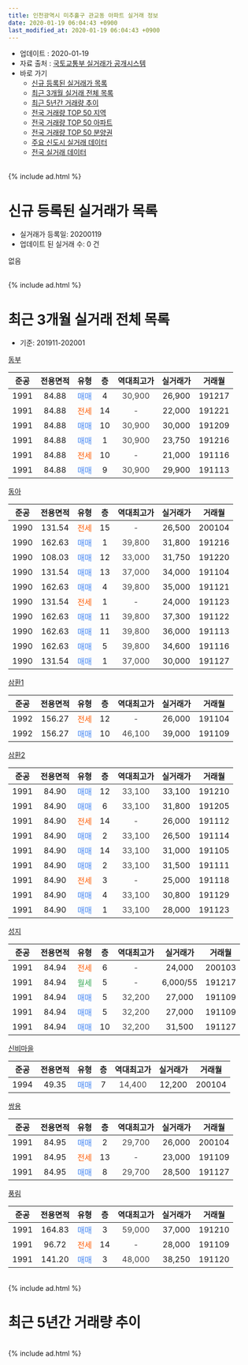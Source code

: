 ```yaml
---
title: 인천광역시 미추홀구 관교동 아파트 실거래 정보
date: 2020-01-19 06:04:43 +0900
last_modified_at: 2020-01-19 06:04:43 +0900
---
```


* 업데이트 : 2020-01-19
* 자료 출처 : [국토교통부 실거래가 공개시스템](http://rt.molit.go.kr)
* 바로 가기
    * [신규 등록된 실거래가 목록](#신규-등록된-실거래가-목록)
    * [최근 3개월 실거래 전체 목록](#최근-3개월-실거래-전체-목록)
    * [최근 5년간 거래량 추이](#최근-5년간-거래량-추이)
    * [전국 거래량 TOP 50 지역](https://apt-info.github.io/apt-trade-info/최근-3개월-전국에서-가장-거래가-많이-발생한-지역)
    * [전국 거래량 TOP 50 아파트](https://apt-info.github.io/apt-trade-info/최근-3개월-전국에서-가장-거래가-많이-발생한-아파트)
    * [전국 거래량 TOP 50 분양권](https://apt-info.github.io/apt-trade-info/최근-3개월-전국에서-가장-거래가-많이-발생한-분양권)
    * [주요 신도시 실거래 데이터](https://apt-info.github.io/apt-trade-info/주요-신도시)
    * [전국 실거래 데이터](https://apt-info.github.io/apt-trade-info/전국)
<br>
{% include ad.html %}
<br>

# 신규 등록된 실거래가 목록
* 실거래가 등록일: 20200119
* 업데이트 된 실거래 수: 0 건

없음

<br>
{% include ad.html %}
<br>

# 최근 3개월 실거래 전체 목록
* 기준: 201911-202001


[동부](https://search.naver.com/search.naver?query=%EC%9D%B8%EC%B2%9C%EA%B4%91%EC%97%AD%EC%8B%9C+%EB%AF%B8%EC%B6%94%ED%99%80%EA%B5%AC+%EA%B4%80%EA%B5%90%EB%8F%99+%EB%8F%99%EB%B6%80)

|준공|전용면적|유형|층|역대최고가|실거래가|거래월|
|:---:|:---:|:---:|:---:|:---:|:---:|:---:|
|1991|84.88|<span style="color:#4285f3">매매</span>|4|<span style="color:#444444">30,900</span>|26,900|191217|
|1991|84.88|<span style="color:#ff5a00">전세</span>|14|<span style="color:#444444">-</span>|22,000|191221|
|1991|84.88|<span style="color:#4285f3">매매</span>|10|<span style="color:#444444">30,900</span>|30,000|191209|
|1991|84.88|<span style="color:#4285f3">매매</span>|1|<span style="color:#444444">30,900</span>|23,750|191216|
|1991|84.88|<span style="color:#ff5a00">전세</span>|10|<span style="color:#444444">-</span>|21,000|191116|
|1991|84.88|<span style="color:#4285f3">매매</span>|9|<span style="color:#444444">30,900</span>|29,900|191113|

[동아](https://search.naver.com/search.naver?query=%EC%9D%B8%EC%B2%9C%EA%B4%91%EC%97%AD%EC%8B%9C+%EB%AF%B8%EC%B6%94%ED%99%80%EA%B5%AC+%EA%B4%80%EA%B5%90%EB%8F%99+%EB%8F%99%EC%95%84)

|준공|전용면적|유형|층|역대최고가|실거래가|거래월|
|:---:|:---:|:---:|:---:|:---:|:---:|:---:|
|1990|131.54|<span style="color:#ff5a00">전세</span>|15|<span style="color:#444444">-</span>|26,500|200104|
|1990|162.63|<span style="color:#4285f3">매매</span>|1|<span style="color:#444444">39,800</span>|31,800|191216|
|1990|108.03|<span style="color:#4285f3">매매</span>|12|<span style="color:#444444">33,000</span>|31,750|191220|
|1990|131.54|<span style="color:#4285f3">매매</span>|13|<span style="color:#444444">37,000</span>|34,000|191104|
|1990|162.63|<span style="color:#4285f3">매매</span>|4|<span style="color:#444444">39,800</span>|35,000|191121|
|1990|131.54|<span style="color:#ff5a00">전세</span>|1|<span style="color:#444444">-</span>|24,000|191123|
|1990|162.63|<span style="color:#4285f3">매매</span>|11|<span style="color:#444444">39,800</span>|37,300|191122|
|1990|162.63|<span style="color:#4285f3">매매</span>|11|<span style="color:#444444">39,800</span>|36,000|191113|
|1990|162.63|<span style="color:#4285f3">매매</span>|5|<span style="color:#444444">39,800</span>|34,600|191116|
|1990|131.54|<span style="color:#4285f3">매매</span>|1|<span style="color:#444444">37,000</span>|30,000|191127|

[삼환1](https://search.naver.com/search.naver?query=%EC%9D%B8%EC%B2%9C%EA%B4%91%EC%97%AD%EC%8B%9C+%EB%AF%B8%EC%B6%94%ED%99%80%EA%B5%AC+%EA%B4%80%EA%B5%90%EB%8F%99+%EC%82%BC%ED%99%981)

|준공|전용면적|유형|층|역대최고가|실거래가|거래월|
|:---:|:---:|:---:|:---:|:---:|:---:|:---:|
|1992|156.27|<span style="color:#ff5a00">전세</span>|12|<span style="color:#444444">-</span>|26,000|191104|
|1992|156.27|<span style="color:#4285f3">매매</span>|10|<span style="color:#444444">46,100</span>|39,000|191109|

[삼환2](https://search.naver.com/search.naver?query=%EC%9D%B8%EC%B2%9C%EA%B4%91%EC%97%AD%EC%8B%9C+%EB%AF%B8%EC%B6%94%ED%99%80%EA%B5%AC+%EA%B4%80%EA%B5%90%EB%8F%99+%EC%82%BC%ED%99%982)

|준공|전용면적|유형|층|역대최고가|실거래가|거래월|
|:---:|:---:|:---:|:---:|:---:|:---:|:---:|
|1991|84.90|<span style="color:#4285f3">매매</span>|12|<span style="color:#444444">33,100</span>|33,100|191210|
|1991|84.90|<span style="color:#4285f3">매매</span>|6|<span style="color:#444444">33,100</span>|31,800|191205|
|1991|84.90|<span style="color:#ff5a00">전세</span>|14|<span style="color:#444444">-</span>|26,000|191112|
|1991|84.90|<span style="color:#4285f3">매매</span>|2|<span style="color:#444444">33,100</span>|26,500|191114|
|1991|84.90|<span style="color:#4285f3">매매</span>|14|<span style="color:#444444">33,100</span>|31,000|191105|
|1991|84.90|<span style="color:#4285f3">매매</span>|2|<span style="color:#444444">33,100</span>|31,500|191111|
|1991|84.90|<span style="color:#ff5a00">전세</span>|3|<span style="color:#444444">-</span>|25,000|191118|
|1991|84.90|<span style="color:#4285f3">매매</span>|4|<span style="color:#444444">33,100</span>|30,800|191129|
|1991|84.90|<span style="color:#4285f3">매매</span>|1|<span style="color:#444444">33,100</span>|28,000|191123|

[성지](https://search.naver.com/search.naver?query=%EC%9D%B8%EC%B2%9C%EA%B4%91%EC%97%AD%EC%8B%9C+%EB%AF%B8%EC%B6%94%ED%99%80%EA%B5%AC+%EA%B4%80%EA%B5%90%EB%8F%99+%EC%84%B1%EC%A7%80)

|준공|전용면적|유형|층|역대최고가|실거래가|거래월|
|:---:|:---:|:---:|:---:|:---:|:---:|:---:|
|1991|84.94|<span style="color:#ff5a00">전세</span>|6|<span style="color:#444444">-</span>|24,000|200103|
|1991|84.94|<span style="color:#34a853">월세</span>|5|<span style="color:#444444">-</span>|6,000/55|191217|
|1991|84.94|<span style="color:#4285f3">매매</span>|5|<span style="color:#444444">32,200</span>|27,000|191109|
|1991|84.94|<span style="color:#4285f3">매매</span>|5|<span style="color:#444444">32,200</span>|27,000|191109|
|1991|84.94|<span style="color:#4285f3">매매</span>|10|<span style="color:#444444">32,200</span>|31,500|191127|

[신비마을](https://search.naver.com/search.naver?query=%EC%9D%B8%EC%B2%9C%EA%B4%91%EC%97%AD%EC%8B%9C+%EB%AF%B8%EC%B6%94%ED%99%80%EA%B5%AC+%EA%B4%80%EA%B5%90%EB%8F%99+%EC%8B%A0%EB%B9%84%EB%A7%88%EC%9D%84)

|준공|전용면적|유형|층|역대최고가|실거래가|거래월|
|:---:|:---:|:---:|:---:|:---:|:---:|:---:|
|1994|49.35|<span style="color:#4285f3">매매</span>|7|<span style="color:#444444">14,400</span>|12,200|200104|

[쌍용](https://search.naver.com/search.naver?query=%EC%9D%B8%EC%B2%9C%EA%B4%91%EC%97%AD%EC%8B%9C+%EB%AF%B8%EC%B6%94%ED%99%80%EA%B5%AC+%EA%B4%80%EA%B5%90%EB%8F%99+%EC%8C%8D%EC%9A%A9)

|준공|전용면적|유형|층|역대최고가|실거래가|거래월|
|:---:|:---:|:---:|:---:|:---:|:---:|:---:|
|1991|84.95|<span style="color:#4285f3">매매</span>|2|<span style="color:#444444">29,700</span>|26,000|200104|
|1991|84.95|<span style="color:#ff5a00">전세</span>|13|<span style="color:#444444">-</span>|23,000|191109|
|1991|84.95|<span style="color:#4285f3">매매</span>|8|<span style="color:#444444">29,700</span>|28,500|191127|

[풍림](https://search.naver.com/search.naver?query=%EC%9D%B8%EC%B2%9C%EA%B4%91%EC%97%AD%EC%8B%9C+%EB%AF%B8%EC%B6%94%ED%99%80%EA%B5%AC+%EA%B4%80%EA%B5%90%EB%8F%99+%ED%92%8D%EB%A6%BC)

|준공|전용면적|유형|층|역대최고가|실거래가|거래월|
|:---:|:---:|:---:|:---:|:---:|:---:|:---:|
|1991|164.83|<span style="color:#4285f3">매매</span>|3|<span style="color:#444444">59,000</span>|37,000|191210|
|1991|96.72|<span style="color:#ff5a00">전세</span>|14|<span style="color:#444444">-</span>|28,000|191109|
|1991|141.20|<span style="color:#4285f3">매매</span>|3|<span style="color:#444444">48,000</span>|38,250|191120|


<br>
{% include ad.html %}
<br>

# 최근 5년간 거래량 추이


<div style="width:100%;">
    <canvas id="deal_progress" height="200"></canvas>
</div>

<script>
new Chart(document.getElementById("deal_progress"), {
    type: 'line',
    data: {
        labels: ['201501','201502','201503','201504','201505','201506','201507','201508','201509','201510','201511','201512','201601','201602','201603','201604','201605','201606','201607','201608','201609','201610','201611','201612','201701','201702','201703','201704','201705','201706','201707','201708','201709','201710','201711','201712','201801','201802','201803','201804','201805','201806','201807','201808','201809','201810','201811','201812','201901','201902','201903','201904','201905','201906','201907','201908','201909','201910','201911','201912','202001'],
        datasets: [{
            label: '매매',
            pointRadius: 1,
            data: [12, 16, 27, 33, 32, 20, 31, 16, 21, 8, 7, 12, 12, 9, 11, 18, 13, 16, 3, 8, 21, 20, 5, 8, 12, 8, 11, 11, 16, 17, 10, 15, 12, 12, 11, 10, 14, 8, 14, 9, 10, 5, 6, 8, 12, 16, 8, 10, 3, 7, 15, 5, 9, 8, 9, 9, 7, 8, 18, 8, 2],
            borderColor: "rgba(255, 201, 14, 1)",
            backgroundColor: "rgba(255, 201, 14, 0.5)",
            fill: false,
            lineTension: 0
        },{
            label: '전월세',
            pointRadius: 1,
            data: [15, 10, 11, 12, 17, 15, 12, 10, 5, 16, 5, 10, 13, 11, 11, 7, 15, 9, 11, 13, 11, 14, 10, 5, 10, 10, 13, 6, 9, 12, 13, 12, 8, 8, 4, 11, 11, 12, 11, 11, 11, 5, 15, 7, 9, 8, 8, 7, 12, 8, 17, 3, 4, 8, 11, 12, 11, 12, 7, 2, 2],
            borderColor: "rgba(0, 141, 185, 1)",
            backgroundColor: "rgba(0, 141, 185, 0.5)",
            fill: false,
            lineTension: 0
        }
        ]
    },
    options: {
        responsive: true,
        title: {
            display: false
        },
        tooltips: {
            mode: 'index',
            intersect: false
        },
        hover: {
            mode: 'nearest',
            intersect: true
        },
        scales: {
            xAxes: [{
                display: true,
                scaleLabel: {
                    display: true,
                    labelString: '년/월'
                }
            }],
            yAxes: [{
                display: true,
                ticks: {
                    suggestedMin: 0,
                },
                scaleLabel: {
                    display: true,
                    labelString: '실거래 수'
                }
            }]
        }
    }
});

</script>


<br>
{% include ad.html %}
<br>

